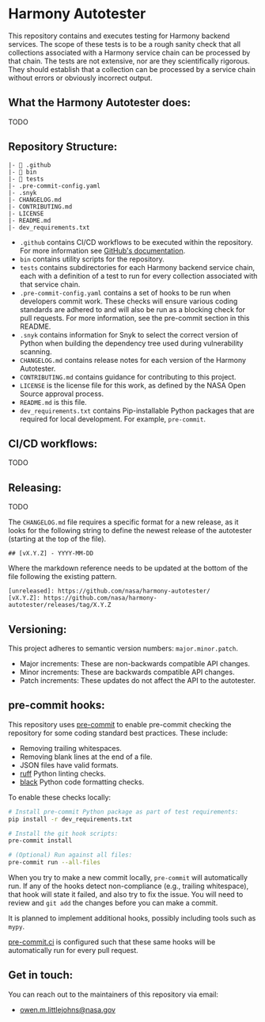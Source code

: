 # Harmony Autotester

This repository contains and executes testing for Harmony backend services. The
scope of these tests is to be a rough sanity check that all collections
associated with a Harmony service chain can be processed by that chain. The
tests are not extensive, nor are they scientifically rigorous. They should
establish that a collection can be processed by a service chain without errors
or obviously incorrect output.

## What the Harmony Autotester does:

TODO

## Repository Structure:

```
|- 📂 .github
|- 📂 bin
|- 📂 tests
|- .pre-commit-config.yaml
|- .snyk
|- CHANGELOG.md
|- CONTRIBUTING.md
|- LICENSE
|- README.md
|- dev_requirements.txt
```

* `.github` contains CI/CD workflows to be executed within the repository. For
  more information see [GitHub's documentation](https://github.com/features/actions).
* `bin` contains utility scripts for the repository.
* `tests` contains subdirectories for each Harmony backend service chain, each
  with a definition of a test to run for every collection associated with that
  service chain.
* `.pre-commit-config.yaml` contains a set of hooks to be run when developers
  commit work. These checks will ensure various coding standards are adhered to
  and will also be run as a blocking check for pull requests. For more
  information, see the pre-commit section in this README.
* `.snyk` contains information for Snyk to select the correct version of Python
  when building the dependency tree used during vulnerability scanning.
* `CHANGELOG.md` contains release notes for each version of the Harmony
  Autotester.
* `CONTRIBUTING.md` contains guidance for contributing to this project.
* `LICENSE` is the license file for this work, as defined by the NASA Open
  Source approval process.
* `README.md` is this file.
* `dev_requirements.txt` contains Pip-installable Python packages that are
  required for local development. For example, `pre-commit`.

## CI/CD workflows:

TODO

## Releasing:

TODO

The `CHANGELOG.md` file requires a specific format for a new release, as it
looks for the following string to define the newest release of the autotester
(starting at the top of the file).

```
## [vX.Y.Z] - YYYY-MM-DD
```

Where the markdown reference needs to be updated at the bottom of the file
following the existing pattern.

```
[unreleased]: https://github.com/nasa/harmony-autotester/
[vX.Y.Z]: https://github.com/nasa/harmony-autotester/releases/tag/X.Y.Z
```

## Versioning:

This project adheres to semantic version numbers: `major.minor.patch`.

* Major increments: These are non-backwards compatible API changes.
* Minor increments: These are backwards compatible API changes.
* Patch increments: These updates do not affect the API to the autotester.

## pre-commit hooks:

This repository uses [pre-commit](https://pre-commit.com/) to enable pre-commit
checking the repository for some coding standard best practices. These include:

* Removing trailing whitespaces.
* Removing blank lines at the end of a file.
* JSON files have valid formats.
* [ruff](https://github.com/astral-sh/ruff) Python linting checks.
* [black](https://black.readthedocs.io/en/stable/index.html) Python code
  formatting checks.

To enable these checks locally:

```bash
# Install pre-commit Python package as part of test requirements:
pip install -r dev_requirements.txt

# Install the git hook scripts:
pre-commit install

# (Optional) Run against all files:
pre-commit run --all-files
```

When you try to make a new commit locally, `pre-commit` will automatically run.
If any of the hooks detect non-compliance (e.g., trailing whitespace), that
hook will state it failed, and also try to fix the issue. You will need to
review and `git add` the changes before you can make a commit.

It is planned to implement additional hooks, possibly including tools such as
`mypy`.

[pre-commit.ci](pre-commit.ci) is configured such that these same hooks will be
automatically run for every pull request.

## Get in touch:

You can reach out to the maintainers of this repository via email:

* owen.m.littlejohns@nasa.gov
